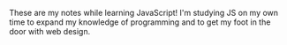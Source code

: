 These are my notes while learning JavaScript! 
I'm studying JS on my own time to expand my 
knowledge of programming and to get my foot 
in the door with web design.
